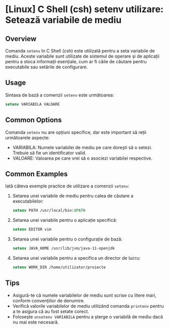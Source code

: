 # [Linux] C Shell (csh) setenv utilizare: Setează variabile de mediu

## Overview
Comanda `setenv` în C Shell (csh) este utilizată pentru a seta variabile de mediu. Aceste variabile sunt utilizate de sistemul de operare și de aplicații pentru a stoca informații esențiale, cum ar fi căile de căutare pentru executabile sau setările de configurare.

## Usage
Sintaxa de bază a comenzii `setenv` este următoarea:

```csh
setenv VARIABILA VALOARE
```

## Common Options
Comanda `setenv` nu are opțiuni specifice, dar este important să reții următoarele aspecte:
- VARIABILA: Numele variabilei de mediu pe care dorești să o setezi. Trebuie să fie un identificator valid.
- VALOARE: Valoarea pe care vrei să o asociezi variabilei respective.

## Common Examples
Iată câteva exemple practice de utilizare a comenzii `setenv`:

1. Setarea unei variabile de mediu pentru calea de căutare a executabilelor:
   ```csh
   setenv PATH /usr/local/bin:$PATH
   ```

2. Setarea unei variabile pentru o aplicație specifică:
   ```csh
   setenv EDITOR vim
   ```

3. Setarea unei variabile pentru o configurație de bază:
   ```csh
   setenv JAVA_HOME /usr/lib/jvm/java-11-openjdk
   ```

4. Setarea unei variabile pentru a specifica un director de lucru:
   ```csh
   setenv WORK_DIR /home/utilizator/proiecte
   ```

## Tips
- Asigură-te că numele variabilelor de mediu sunt scrise cu litere mari, conform convențiilor de denumire.
- Verifică valorile variabilelor de mediu utilizând comanda `printenv` pentru a te asigura că au fost setate corect.
- Folosește `unsetenv VARIABILA` pentru a șterge o variabilă de mediu dacă nu mai este necesară.